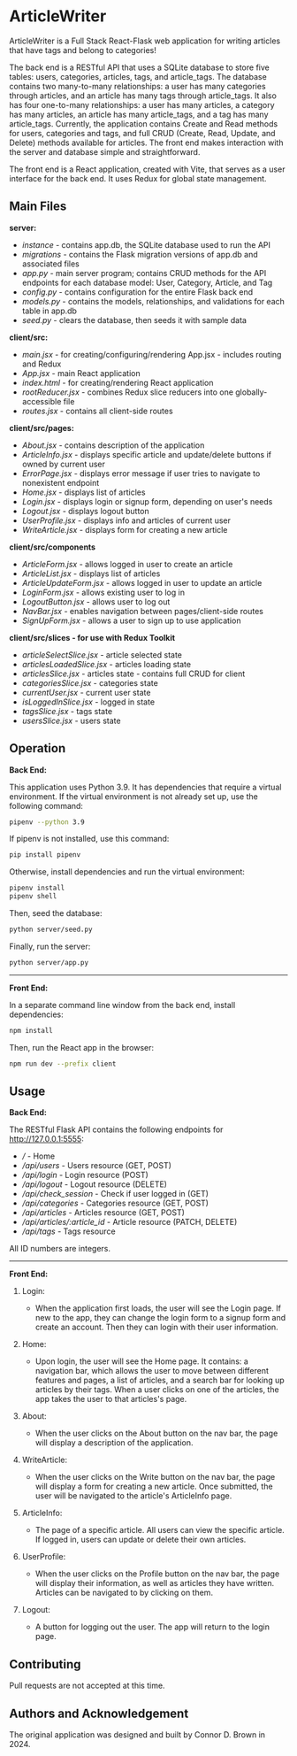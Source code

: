 # ArticleWriter

ArticleWriter is a Full Stack React-Flask web application for writing articles that have tags and belong to categories!

The back end is a RESTful API that uses a SQLite database to store five tables: users, categories, articles, tags, and article_tags. The database contains two many-to-many relationships: a user has many categories through articles, and an article has many tags through article_tags. It also has four one-to-many relationships: a user has many articles, a category has many articles, an article has many article_tags, and a tag has many article_tags. Currently, the application contains Create and Read methods for users, categories and tags, and full CRUD (Create, Read, Update, and Delete) methods available for articles. The front end makes interaction with the server and database simple and straightforward.

The front end is a React application, created with Vite, that serves as a user interface for the back end. It uses Redux for global state management.

## Main Files

**server:**

- *instance* - contains app.db, the SQLite database used to run the API
- *migrations* - contains the Flask migration versions of app.db and associated files
- *app.py* - main server program; contains CRUD methods for the API endpoints for each database model: User, Category, Article, and Tag
- *config.py* - contains configuration for the entire Flask back end
- *models.py* - contains the models, relationships, and validations for each table in app.db
- *seed.py* - clears the database, then seeds it with sample data

**client/src:**

- *main.jsx* - for creating/configuring/rendering App.jsx - includes routing and Redux
- *App.jsx* - main React application
- *index.html* - for creating/rendering React application
- *rootReducer.jsx* - combines Redux slice reducers into one globally-accessible file
- *routes.jsx* - contains all client-side routes

**client/src/pages:**

- *About.jsx* - contains description of the application
- *ArticleInfo.jsx* - displays specific article and update/delete buttons if owned by current user
- *ErrorPage.jsx* - displays error message if user tries to navigate to nonexistent endpoint
- *Home.jsx* - displays list of articles
- *Login.jsx* - displays login or signup form, depending on user's needs
- *Logout.jsx* - displays logout button
- *UserProfile.jsx* - displays info and articles of current user
- *WriteArticle.jsx* - displays form for creating a new article

**client/src/components**

- *ArticleForm.jsx* - allows logged in user to create an article
- *ArticleList.jsx* - displays list of articles
- *ArticleUpdateForm.jsx* - allows logged in user to update an article
- *LoginForm.jsx* - allows existing user to log in
- *LogoutButton.jsx* - allows user to log out
- *NavBar.jsx* - enables navigation between pages/client-side routes
- *SignUpForm.jsx* - allows a user to sign up to use application

**client/src/slices - for use with Redux Toolkit**

- *articleSelectSlice.jsx* - article selected state
- *articlesLoadedSlice.jsx* - articles loading state
- *articlesSlice.jsx* - articles state - contains full CRUD for client
- *categoriesSlice.jsx* - categories state
- *currentUser.jsx* - current user state
- *isLoggedInSlice.jsx* - logged in state
- *tagsSlice.jsx* - tags state
- *usersSlice.jsx* - users state

## Operation

**Back End:**

This application uses Python 3.9. It has dependencies that require a virtual environment. If the virtual environment is not already set up, use the following command:
```bash
pipenv --python 3.9
```

If pipenv is not installed, use this command:
```bash
pip install pipenv
```

Otherwise, install dependencies and run the virtual environment:

```bash
pipenv install
pipenv shell
```

Then, seed the database:
```bash
python server/seed.py
```

Finally, run the server:
```bash
python server/app.py
```

---

**Front End:**

In a separate command line window from the back end, install dependencies:
```bash
npm install
```
Then, run the React app in the browser:
```bash
npm run dev --prefix client
```

## Usage

**Back End:**

The RESTful Flask API contains the following endpoints for http://127.0.0.1:5555:

 - */* - Home
 - */api/users* - Users resource (GET, POST)
 - */api/login* - Login resource (POST)
 - */api/logout* - Logout resource (DELETE)
 - */api/check_session* - Check if user logged in (GET)
 - */api/categories* - Categories resource (GET, POST)
 - */api/articles* - Articles resource (GET, POST)
 - */api/articles/:article_id* - Article resource (PATCH, DELETE)
 - */api/tags* - Tags resource

All ID numbers are integers.

---

**Front End:**

1. Login: 
    - When the application first loads, the user will see the Login page. If new to the app, they can change the login form to a signup form and create an account. Then they can login with their user information.

2. Home:
    - Upon login, the user will see the Home page. It contains: a navigation bar, which allows the user to move between different features and pages, a list of articles, and a search bar for looking up articles by their tags. When a user clicks on one of the articles, the app takes the user to that articles's page.

3. About: 
    - When the user clicks on the About button on the nav bar, the page will display a description of the application.

4. WriteArticle:
    - When the user clicks on the Write button on the nav bar, the page will display a form for creating a new article. Once submitted, the user will be navigated to the article's ArticleInfo page.

4. ArticleInfo: 
    - The page of a specific article. All users can view the specific article. If logged in, users can update or delete their own articles.

5. UserProfile:
    - When the user clicks on the Profile button on the nav bar, the page will display their information, as well as articles they have written. Articles can be navigated to by clicking on them.

5. Logout:
    - A button for logging out the user. The app will return to the login page.

## Contributing

Pull requests are not accepted at this time.

## Authors and Acknowledgement

The original application was designed and built by Connor D. Brown in 2024.